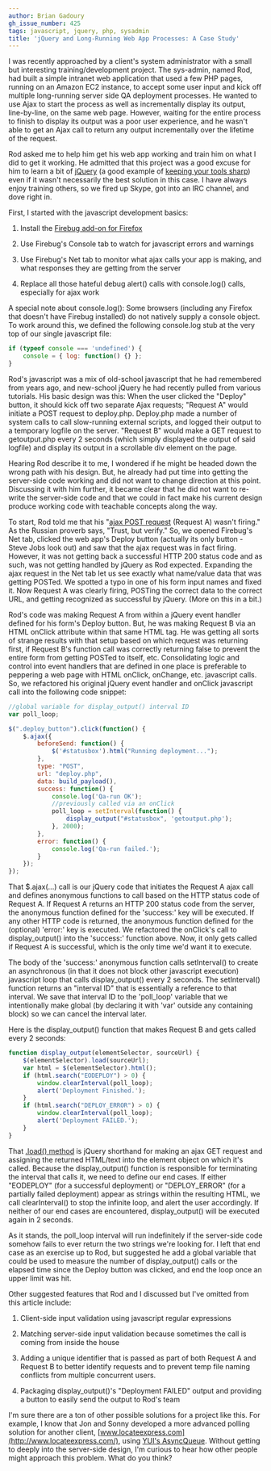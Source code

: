 ```yaml
---
author: Brian Gadoury
gh_issue_number: 425
tags: javascript, jquery, php, sysadmin
title: 'jQuery and Long-Running Web App Processes: A Case Study'
---
```




I was recently approached by a client's system administrator with a small but interesting training/development project. The sys-admin, named Rod, had built a simple intranet web application that used a few PHP pages, running on an Amazon EC2 instance, to accept some user input and kick off multiple long-running server side QA deployment processes. He wanted to use Ajax to start the process as well as incrementally display its output, line-by-line, on the same web page. However, waiting for the entire process to finish to display its output was a poor user experience, and he wasn't able to get an Ajax call to return any output incrementally over the lifetime of the request.

Rod asked me to help him get his web app working and train him on what I did to get it working. He admitted that this project was a good excuse for him to learn a bit of [jQuery](http://jquery.com/) (a good example of [keeping your tools sharp](http://blog.endpoint.com/2010/10/keep-your-tools-sharp-to-avoid-personal.html)) even if it wasn't necessarily the best solution in this case. I have always enjoy training others, so we fired up Skype, got into an IRC channel, and dove right in.

First, I started with the javascript development basics: 

1. Install the [Firebug add-on for Firefox](http://getfirebug.com/)

1. Use Firebug's Console tab to watch for javascript errors and warnings

1. Use Firebug's Net tab to monitor what ajax calls your app is making, and what responses they are getting from the server

1. Replace all those hateful debug alert() calls with console.log() calls, especially for ajax work 

A special note about console.log(): Some browsers (including any Firefox that doesn't have Firebug installed) do not natively supply a console object. To work around this, we defined the following console.log stub at the very top of our single javascript file:

```javascript
if (typeof console === 'undefined') {
    console = { log: function() {} };
}
```

Rod's javascript was a mix of old-school javascript that he had remembered from years ago, and new-school jQuery he had recently pulled from various tutorials. His basic design was this: When the user clicked the "Deploy" button, it should kick off two separate Ajax requests; "Request A" would initiate a POST request to deploy.php. Deploy.php made a number of system calls to call slow-running external scripts, and logged their output to a temporary logfile on the server. "Request B" would make a GET request to getoutput.php every 2 seconds (which simply displayed the output of said logfile) and display its output in a scrollable div element on the page.

Hearing Rod describe it to me, I wondered if he might be headed down the wrong path with his design. But, he already had put time into getting the server-side code working and did not want to change direction at this point. Discussing it with him further, it became clear that he did not want to re-write the server-side code and that we could in fact make his current design produce working code with teachable concepts along the way.

To start, Rod told me that his "[ajax POST request](http://api.jquery.com/jQuery.ajax/) (Request A) wasn't firing." As the Russian proverb says, "Trust, but verify." So, we opened Firebug's Net tab, clicked the web app's Deploy button (actually its only button - Steve Jobs look out) and saw that the ajax request was in fact firing. However, it was not getting back a successful HTTP 200 status code and as such, was not getting handled by jQuery as Rod expected. Expanding the ajax request in the Net tab let us see exactly what name/value data that was getting POSTed. We spotted a typo in one of his form input names and fixed it. Now Request A was clearly firing, POSTing the correct data to the correct URL, and getting recognized as successful by jQuery. (More on this in a bit.)

Rod's code was making Request A from within a jQuery event handler defined for his form's Deploy button. But, he was making Request B via an HTML onClick attribute within that same HTML tag. He was getting all sorts of strange results with that setup based on which request was returning first, if Request B's function call was correctly returning false to prevent the entire form from getting POSTed to itself, etc. Consolidating logic and control into event handlers that are defined in one place is preferable to peppering a web page with HTML onClick, onChange, etc. javascript calls. So, we refactored his original jQuery event handler and onClick javascript call into the following code snippet: 

```javascript
//global variable for display_output() interval ID
var poll_loop;

$(".deploy_button").click(function() {
    $.ajax({
        beforeSend: function() {
            $('#statusbox').html("Running deployment...");
        },
        type: "POST",
        url: "deploy.php",
        data: build_payload(),
        success: function() {
            console.log('Qa-run OK');
            //previously called via an onClick
            poll_loop = setInterval(function() {
                display_output("#statusbox", 'getoutput.php');
            }, 2000);
        },
        error: function() {
            console.log('Qa-run failed.');
        }
    });
});
```

That $.ajax(...) call is our jQuery code that initiates the Request A ajax call and defines anonymous functions to call based on the HTTP status code of Request A. If Request A returns an HTTP 200 status code from the server, the anonymous function defined for the 'success:' key will be executed. If any other HTTP code is returned, the anonymous function defined for the (optional) 'error:' key is executed. We refactored the onClick's call to display_output() into the 'success:' function above. Now, it only gets called if Request A is successful, which is the only time we'd want it to execute.

The body of the 'success:' anonymous function calls setInterval() to create an asynchronous (in that it does not block other javascript execution) javascript loop that calls display_output() every 2 seconds. The setInterval() function returns an "interval ID" that is essentially a reference to that interval. We save that interval ID to the 'poll_loop' variable that we intentionally make global (by declaring it with 'var' outside any containing block) so we can cancel the interval later.

Here is the display_output() function that makes Request B and gets called every 2 seconds: 

```javascript
function display_output(elementSelector, sourceUrl) {
    $(elementSelector).load(sourceUrl);
    var html = $(elementSelector).html();
    if (html.search("EODEPLOY") > 0) {
        window.clearInterval(poll_loop);
        alert('Deployment Finished.');
    }
    if (html.search("DEPLOY_ERROR") > 0) {
        window.clearInterval(poll_loop);
        alert('Deployment FAILED.');
    }
}
```

That [.load() method](http://api.jquery.com/load) is jQuery shorthand for making an ajax GET request and assigning the returned HTML/text into the element object on which it's called. Because the display_output() function is responsible for terminating the interval that calls it, we need to define our end cases. If either "EODEPLOY" (for a successful deployment) or "DEPLOY_ERROR" (for a partially failed deployment) appear as strings within the resulting HTML, we call clearInterval() to stop the infinite loop, and alert the user accordingly. If neither of our end cases are encountered, display_output() will be executed again in 2 seconds.

As it stands, the poll_loop interval will run indefinitely if the server-side code somehow fails to ever return the two strings we're looking for. I left that end case as an exercise up to Rod, but suggested he add a global variable that could be used to measure the number of display_output() calls or the elapsed time since the Deploy button was clicked, and end the loop once an upper limit was hit.

Other suggested features that Rod and I discussed but I've omitted from this article include: 

1. Client-side input validation using javascript regular expressions

1. Matching server-side input validation because sometimes the call is coming from inside the house

1. Adding a unique identifier that is passed as part of both Request A and Request B to better identify requests and to prevent temp file naming conflicts from multiple concurrent users.

1. Packaging display_output()'s "Deployment FAILED" output and providing a button to easily send the output to Rod's team 

I'm sure there are a ton of other possible solutions for a project like this. For example, I know that Jon and Sonny developed a more advanced polling solution for another client, [www.locateexpress.com](http://www.locateexpress.com/), using [YUI's AsyncQueue](http://yuilibrary.com/yui/docs/async-queue/). Without getting to deeply into the server-side design, I'm curious to hear how other people might approach this problem. What do you think?


